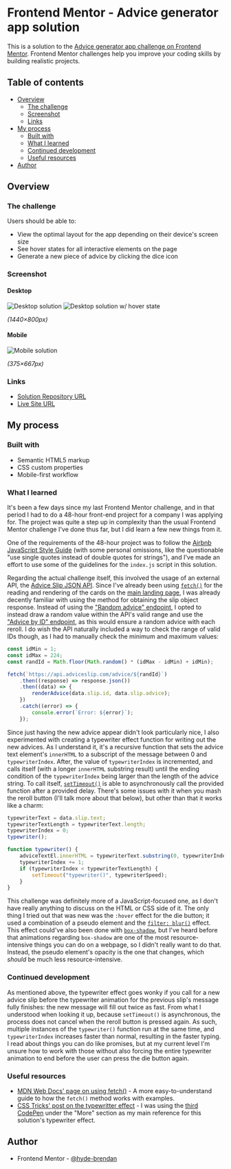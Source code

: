 # Frontend Mentor - Advice generator app solution

This is a solution to the [Advice generator app challenge on Frontend Mentor](https://www.frontendmentor.io/challenges/advice-generator-app-QdUG-13db). Frontend Mentor challenges help you improve your coding skills by building realistic projects.

## Table of contents

- [Overview](#overview)
  - [The challenge](#the-challenge)
  - [Screenshot](#screenshot)
  - [Links](#links)
- [My process](#my-process)
  - [Built with](#built-with)
  - [What I learned](#what-i-learned)
  - [Continued development](#continued-development)
  - [Useful resources](#useful-resources)
- [Author](#author)

## Overview

### The challenge

Users should be able to:

- View the optimal layout for the app depending on their device's screen size
- See hover states for all interactive elements on the page
- Generate a new piece of advice by clicking the dice icon

### Screenshot

#### Desktop
![Desktop solution](screenshots/solution-desktop.png)
![Desktop solution w/ hover state](screenshots/solution-active.png)

_(1440×800px)_

#### Mobile
![Mobile solution](screenshots/solution-mobile.png)

_(375×667px)_

### Links

- [Solution Repository URL](https://github.com/hyde-brendan/hyde-brendan.github.io/tree/main/frontend-mentor/advice-generator-app)
- [Live Site URL](https://hyde-brendan.github.io/frontend-mentor/advice-generator-app/index)

## My process

### Built with

- Semantic HTML5 markup
- CSS custom properties
- Mobile-first workflow

### What I learned

It's been a few days since my last Frontend Mentor challenge, and in that period I had to do a 48-hour front-end project for a company I was applying for. The project was quite a step up in complexity than the usual Frontend Mentor challenge I've done thus far, but I did learn a few new things from it.

One of the requirements of the 48-hour project was to follow the [Airbnb JavaScript Style Guide](https://github.com/airbnb/javascript) (with some personal omissions, like the questionable "use single quotes instead of double quotes for strings"), and I've made an effort to use some of the guidelines for the `index.js` script in this solution.

Regarding the actual challenge itself, this involved the usage of an external API, the [Advice Slip JSON API](https://api.adviceslip.com/). Since I've already been using [`fetch()`](https://developer.mozilla.org/en-US/docs/Web/API/fetch) for the reading and rendering of the cards on the [main landing page](https://hyde-brendan.github.io/), I was already decently familiar with using the method for obtaining the slip object response. Instead of using the ["Random advice" endpoint](https://api.adviceslip.com/#endpoint-random), I opted to instead draw a random value within the API's valid range and use the ["Advice by ID" endpoint](https://api.adviceslip.com/#endpoint-id), as this would ensure a random advice with each reroll. I do wish the API naturally included a way to check the range of valid IDs though, as I had to manually check the minimum and maximum values:
```javascript
const idMin = 1;
const idMax = 224;
const randId = Math.floor(Math.random() * (idMax - idMin) + idMin);

fetch(`https://api.adviceslip.com/advice/${randId}`)
    .then((response) => response.json())
    .then((data) => {
        renderAdvice(data.slip.id, data.slip.advice);
    })
    .catch((error) => {
        console.error(`Error: ${error}`);
    });
```

Since just having the new advice appear didn't look particularly nice, I also experimented with creating a typewriter effect function for writing out the new advices. As I understand it, it's a recursive function that sets the advice text element's `innerHTML` to a subscript of the message between 0 and `typewriterIndex`. After, the value of `typewriterIndex` is incremented, and calls itself (with a longer `innerHTML` substring result) until the ending condition of the `typewriterIndex` being larger than the length of the advice string. To call itself, [`setTimeout()`](https://developer.mozilla.org/en-US/docs/Web/API/setTimeout) is able to asynchronously call the provided function after a provided delay. There's some issues with it when you mash the reroll button (I'll talk more about that below), but other than that it works like a charm:
```javascript
typewriterText = data.slip.text;
typewriterTextLength = typewriterText.length;
typewriterIndex = 0;
typewriter();

function typewriter() {
    adviceTextEl.innerHTML = typewriterText.substring(0, typewriterIndex);
    typewriterIndex += 1;
    if (typewriterIndex < typewriterTextLength) {
        setTimeout("typewriter()", typewriterSpeed);
    }
}
```

This challenge was definitely more of a JavaScript-focused one, as I don't have really anything to discuss on the HTML or CSS side of it. The only thing I tried out that was new was the `:hover` effect for the die button; it used a combination of a pseudo element and the [`filter: blur()`](https://developer.mozilla.org/en-US/docs/Web/CSS/filter-function/blur()) effect. This effect could've also been done with [`box-shadow`](https://developer.mozilla.org/en-US/docs/Web/CSS/box-shadow), but I've heard before that animations regarding `box-shadow` are one of the most resource-intensive things you can do on a webpage, so I didn't really want to do that. Instead, the pseudo element's opacity is the one that changes, which *should* be much less resource-intensive.

### Continued development

As mentioned above, the typewriter effect goes wonky if you call for a new advice slip before the typewriter animation for the previous slip's message fully finishes: the new message will fill out twice as fast. From what I understood when looking it up, because `setTimeout()` is asynchronous, the process does not cancel when the reroll button is pressed again. As such, multiple instances of the `typewriter()` function run at the same time, and `typewriterIndex` increases faster than normal, resulting in the faster typing. I read about things you can do like promises, but at my current level I'm unsure how to work with those without also forcing the entire typewriter animation to end before the user can press the die button again.

### Useful resources

- [MDN Web Docs' page on using fetch()](https://developer.mozilla.org/en-US/docs/Web/API/Fetch_API/Using_Fetch) - A more easy-to-understand guide to how the `fetch()` method works with examples.
- [CSS Tricks' post on the typewritter effect](https://css-tricks.com/snippets/css/typewriter-effect/) - I was using the [third CodePen](https://codepen.io/gavra/pen/nNRvKX) under the "More" section as my main reference for this solution's typewriter effect.

## Author

- Frontend Mentor - [@hyde-brendan](https://www.frontendmentor.io/profile/hyde-brendan)